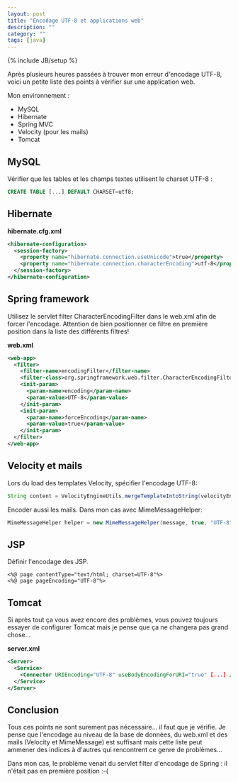 ```yaml
---
layout: post
title: "Encodage UTF-8 et applications web"
description: ""
category: ""
tags: [java]
---
```

{% include JB/setup %}

Après plusieurs heures passées à trouver mon erreur d'encodage UTF-8, voici un petite liste des points à vérifier sur une application web.

Mon environnement :

* MySQL
* Hibernate
* Spring MVC
* Velocity (pour les mails)
* Tomcat

<!-- more -->

## MySQL

Vérifier que les tables et les champs textes utilisent le charset UTF-8 :

```sql
CREATE TABLE [...] DEFAULT CHARSET=utf8;
```

## Hibernate

**hibernate.cfg.xml**

```xml
<hibernate-configuration>
  <session-factory>
    <property name="hibernate.connection.useUnicode">true</property>
    <property name="hibernate.connection.characterEncoding">utf-8</property>
  </session-factory>
</hibernate-configuration>
```

## Spring framework

Utilisez le servlet filter CharacterEncodingFilter dans le web.xml afin de forcer l'encodage.
Attention de bien positionner ce filtre en première position dans la liste des différents filtres!

**web.xml**

```xml
<web-app>
  <filter>
    <filter-name>encodingFilter</filter-name>
    <filter-class>org.springframework.web.filter.CharacterEncodingFilter</filter-class>
    <init-param>
      <param-name>encoding</param-name>
      <param-value>UTF-8</param-value>
    </init-param>
    <init-param>
      <param-name>forceEncoding</param-name>
      <param-value>true</param-value>
    </init-param>
  </filter>
</web-app>
```

## Velocity et mails

Lors du load des templates Velocity, spécifier l'encodage UTF-8:

```java
String content = VelocityEngineUtils.mergeTemplateIntoString(velocityEngine, fileName, "UTF-8", tokens);
```

Encoder aussi les mails. Dans mon cas avec MimeMessageHelper:

```java
MimeMessageHelper helper = new MimeMessageHelper(message, true, "UTF-8");
```

## JSP

Définir l'encodage des JSP.

```
<%@ page contentType="text/html; charset=UTF-8"%>
<%@ page pageEncoding="UTF-8"%>
```

## Tomcat

Si après tout ça vous avez encore des problèmes, vous pouvez toujours essayer de configurer Tomcat mais je pense que ça ne changera pas grand chose...

**server.xml**

```xml
<Server>
  <Service>
    <Connector URIEncoding="UTF-8" useBodyEncodingForURI="true" [...] />
  </Service>
</Server>
```

## Conclusion

Tous ces points ne sont surement pas nécessaire... il faut que je vérifie. Je pense que l'encodage au niveau de la base de données, du web.xml et des mails (Velocity et MimeMessage) est suffisant mais cette liste peut ammener des indices à d'autres qui rencontrent ce genre de problèmes...

Dans mon cas, le problème venait du servlet filter d'encodage de Spring : il n'était pas en première position :-(